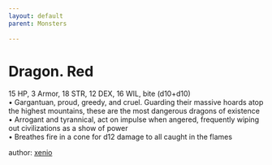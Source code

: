 ```yaml
---
layout: default
parent: Monsters 
   
--- 
```

# Dragon. Red
15 HP, 3 Armor, 18 STR, 12 DEX, 16 WIL, bite (d10+d10)  
• Gargantuan, proud, greedy, and cruel. Guarding their massive hoards atop the highest mountains, these are the most dangerous dragons of existence  
• Arrogant and tyrannical, act on impulse when angered, frequently wiping out civilizations as a show of power  
• Breathes fire in a cone for d12 damage to all caught in the flames  




author: [xenio](https://xenioinabottle.blogspot.com/2021/02/classic-monsters-for-cairnito-part-1.html) 


